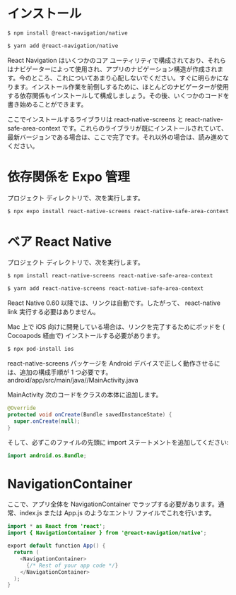 # インストール

```sh
$ npm install @react-navigation/native
```

```sh
$ yarn add @react-navigation/native
```

React Navigation はいくつかのコア ユーティリティで構成されており、それらはナビゲーターによって使用され、アプリのナビゲーション構造が作成されます。今のところ、これについてあまり心配しないでください。すぐに明らかになります。インストール作業を前倒しするために、ほとんどのナビゲーターが使用する依存関係もインストールして構成しましょう。その後、いくつかのコードを書き始めることができます。

ここでインストールするライブラリは react-native-screens と react-native-safe-area-context です。これらのライブラリが既にインストールされていて、最新バージョンである場合は、ここで完了です。それ以外の場合は、読み進めてください。

# 依存関係を Expo 管理

プロジェクト ディレクトリで、次を実行します。

```sh
$ npx expo install react-native-screens react-native-safe-area-context
```

# ベア React Native

プロジェクト ディレクトリで、次を実行します。

```sh
$ npm install react-native-screens react-native-safe-area-context
```

```sh
$ yarn add react-native-screens react-native-safe-area-context
```

React Native 0.60 以降では、リンクは自動です。したがって、 react-native link 実行する必要はありません。

Mac 上で iOS 向けに開発している場合は、リンクを完了するためにポッドを ( Cocoapods 経由で) インストールする必要があります。

```sh
$ npx pod-install ios
```

react-native-screens パッケージを Android デバイスで正しく動作させるには、追加の構成手順が 1 つ必要です。android/app/src/main/java/<your package name>/MainActivity.java

MainActivity 次のコードをクラスの本体に追加します。

```java
@Override
protected void onCreate(Bundle savedInstanceState) {
  super.onCreate(null);
}
```

そして、必ずこのファイルの先頭に import ステートメントを追加してください:

```java
import android.os.Bundle;
```

# NavigationContainer

ここで、アプリ全体を NavigationContainer でラップする必要があります。通常、index.js または App.js のようなエントリ ファイルでこれを行います。

```java
import * as React from 'react';
import { NavigationContainer } from '@react-navigation/native';

export default function App() {
  return (
    <NavigationContainer>
      {/* Rest of your app code */}
    </NavigationContainer>
  );
}
```
